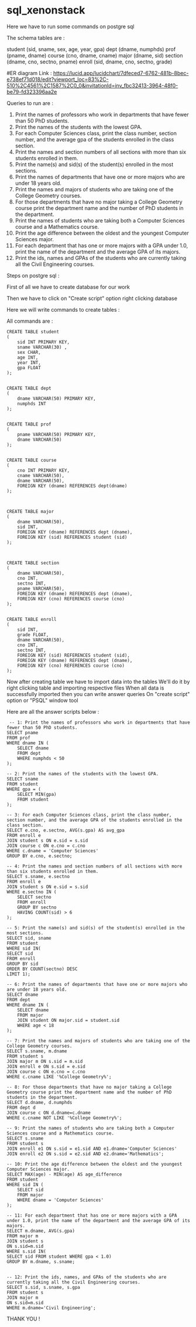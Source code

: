 # sql_xenonstack

Here we have to run some commands on postgre sql

The schema tables are : 

student (sid, sname, sex, age, year, gpa)
dept (dname, numphds)
prof (pname, dname)
course (cno, dname, cname)
major (dname, sid)
section (dname, cno, sectno, pname)
enroll (sid, dname, cno, sectno, grade)

#ER diagram Link : https://lucid.app/lucidchart/7dfeced7-6762-481b-8bec-e738ef71d018/edit?viewport_loc=83%2C-510%2C4561%2C1587%2C0_0&invitationId=inv_fbc32413-3964-48f0-be79-fd323396aa2e

Queries to run are : 

1. Print the names of professors who work in departments that have fewer than 50 PhD 
students.
2. Print the names of the students with the lowest GPA.
3. For each Computer Sciences class, print the class number, section number, and the average 
gpa of the students enrolled in the class section.
4. Print the names and section numbers of all sections with more than six students enrolled in 
them.
5. Print the name(s) and sid(s) of the student(s) enrolled in the most sections.
6. Print the names of departments that have one or more majors who are under 18 years old.
7. Print the names and majors of students who are taking one of the College Geometry 
courses.
8. For those departments that have no major taking a College Geometry course print the 
department name and the number of PhD students in the department.
9. Print the names of students who are taking both a Computer Sciences course and a 
Mathematics course.
10. Print the age difference between the oldest and the youngest Computer Sciences major.
11. For each department that has one or more majors with a GPA under 1.0, print the name of 
the department and the average GPA of its majors.
12. Print the ids, names and GPAs of the students who are currently taking all the Civil 
Engineering courses.




Steps on postgre sql : 

First of all we have to create database for our work

Then we have to click on "Create script" option right clicking database

Here we will write commands to create tables : 

All commands are : 

	CREATE TABLE student
	(
		sid INT PRIMARY KEY,
		sname VARCHAR(30) ,
		sex CHAR,
		age INT,
		year INT,
		gpa FLOAT
	);
	
	
	CREATE TABLE dept
	(
		dname VARCHAR(50) PRIMARY KEY,
		numphds INT
	);
	
	
	CREATE TABLE prof
	(
		pname VARCHAR(50) PRIMARY KEY,
		dname VARCHAR(50)
	);
	
	
	CREATE TABLE course
	(
		cno INT PRIMARY KEY,
		cname VARCHAR(50),
		dname VARCHAR(50),
		FOREIGN KEY (dname) REFERENCES dept(dname)
	);
	
	
	
	CREATE TABLE major
	(
		dname VARCHAR(50),
		sid INT,
		FOREIGN KEY (dname) REFERENCES dept (dname),
    	FOREIGN KEY (sid) REFERENCES student (sid)
	);
	
	
	
	CREATE TABLE section
	(
		dname VARCHAR(50), 
		cno INT, 
		sectno INT,
		pname VARCHAR(50),
    	FOREIGN KEY (dname) REFERENCES dept (dname),
    	FOREIGN KEY (cno) REFERENCES course (cno)
	);
	
	
	CREATE TABLE enroll
	(
		sid INT,
		grade FLOAT,
		dname VARCHAR(50),
		cno INT,
		sectno INT,
		FOREIGN KEY (sid) REFERENCES student (sid),
    	FOREIGN KEY (dname) REFERENCES dept (dname),
    	FOREIGN KEY (cno) REFERENCES course (cno)
	);


 Now after creating table we have to import data into the tables
 We'll do it by right clicking table and importing respective files
 When all data is successfully imported then you can write answer queries On "create script" option or "PSQL" window tool


 Here are all the answer scripts below : 


	 -- 1: Print the names of professors who work in departments that have fewer than 50 PhD students.
	SELECT pname
	FROM prof
	WHERE dname IN (
	    SELECT dname
	    FROM dept
	    WHERE numphds < 50
	);
	
	-- 2: Print the names of the students with the lowest GPA.
	SELECT sname
	FROM student
	WHERE gpa = (
	    SELECT MIN(gpa)
	    FROM student
	);
	
	-- 3: For each Computer Sciences class, print the class number, section number, and the average GPA of the students enrolled in the class section.
	SELECT e.cno, e.sectno, AVG(s.gpa) AS avg_gpa
	FROM enroll e
	JOIN student s ON e.sid = s.sid
	JOIN course c ON e.cno = c.cno
	WHERE c.dname = 'Computer Sciences'
	GROUP BY e.cno, e.sectno;
	
	-- 4: Print the names and section numbers of all sections with more than six students enrolled in them.
	SELECT s.sname, e.sectno
	FROM enroll e
	JOIN student s ON e.sid = s.sid
	WHERE e.sectno IN (
	    SELECT sectno
	    FROM enroll
	    GROUP BY sectno
	    HAVING COUNT(sid) > 6
	);
	
	-- 5: Print the name(s) and sid(s) of the student(s) enrolled in the most sections.
	SELECT sid, sname 
	FROM student 
	WHERE sid IN(
	SELECT sid
	FROM enroll
	GROUP BY sid
	ORDER BY COUNT(sectno) DESC
	LIMIT 1);
	
	-- 6: Print the names of departments that have one or more majors who are under 18 years old.
	SELECT dname
	FROM dept
	WHERE dname IN (
	    SELECT dname
	    FROM major
	    JOIN student ON major.sid = student.sid
	    WHERE age < 18
	);
	
	-- 7: Print the names and majors of students who are taking one of the College Geometry courses.
	SELECT s.sname, m.dname
	FROM student s
	JOIN major m ON s.sid = m.sid
	JOIN enroll e ON s.sid = e.sid
	JOIN course c ON e.cno = c.cno
	WHERE c.cname LIKE '%College Geometry%';
	
	-- 8: For those departments that have no major taking a College Geometry course print the department name and the number of PhD students in the department.
	SELECT d.dname, d.numphds
	FROM dept d
	JOIN course c ON d.dname=c.dname
	WHERE c.cname NOT LIKE '%College Geometry%';
	
	-- 9: Print the names of students who are taking both a Computer Sciences course and a Mathematics course.
	SELECT s.sname
	FROM student s
	JOIN enroll e1 ON s.sid = e1.sid AND e1.dname='Computer Sciences'
	JOIN enroll e2 ON s.sid = e2.sid AND e2.dname='Mathematics';
	
	-- 10: Print the age difference between the oldest and the youngest Computer Sciences major.
	SELECT MAX(age) - MIN(age) AS age_difference
	FROM student
	WHERE sid IN (
	    SELECT sid
	    FROM major
	    WHERE dname = 'Computer Sciences'
	);
	
	-- 11: For each department that has one or more majors with a GPA under 1.0, print the name of the department and the average GPA of its majors.
	SELECT m.dname, AVG(s.gpa) 
	FROM major m 
	JOIN student s 
	ON s.sid=m.sid 
	WHERE s.sid IN(
	SELECT sid FROM student WHERE gpa < 1.0) 
	GROUP BY m.dname, s.sname;
	
	
	-- 12: Print the ids, names, and GPAs of the students who are currently taking all the Civil Engineering courses.
	SELECT s.sid, s.sname, s.gpa 
	FROM student s 
	JOIN major m 
	ON s.sid=m.sid 
	WHERE m.dname='Civil Engineering';



THANK YOU !
	
